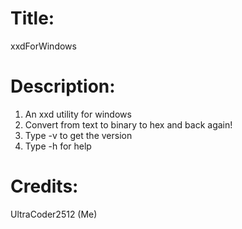 # Title:
 xxdForWindows
# Description:
  1. An xxd utility for windows
  2. Convert from text to binary to hex and back again!
  3. Type -v to get the version
  4. Type -h for help

# Credits:
  UltraCoder2512 (Me)
